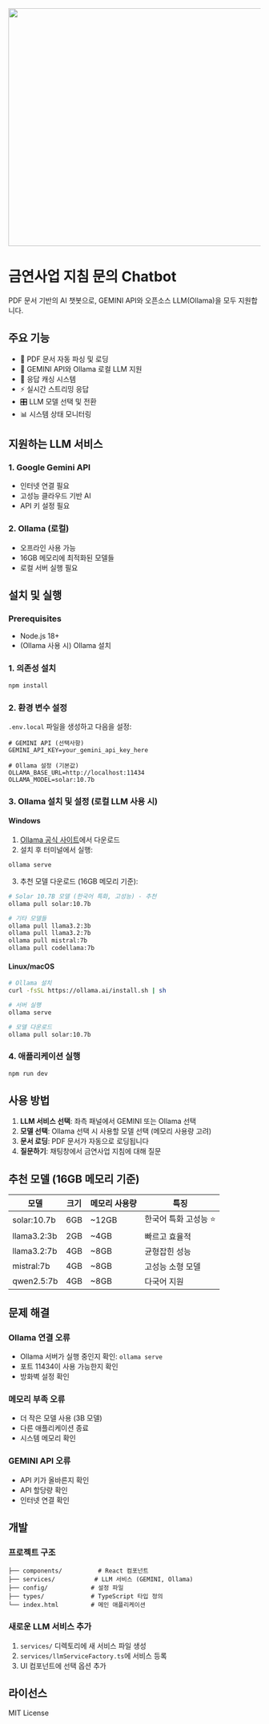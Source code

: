 <div align="center">
<img width="1200" height="475" alt="GHBanner" src="https://github.com/user-attachments/assets/0aa67016-6eaf-458a-adb2-6e31a0763ed6" />
</div>

# 금연사업 지침 문의 Chatbot

PDF 문서 기반의 AI 챗봇으로, GEMINI API와 오픈소스 LLM(Ollama)을 모두 지원합니다.

## 주요 기능

- 📄 PDF 문서 자동 파싱 및 로딩
- 🤖 GEMINI API와 Ollama 로컬 LLM 지원
- 💾 응답 캐싱 시스템
- ⚡ 실시간 스트리밍 응답
- 🎛️ LLM 모델 선택 및 전환
- 📊 시스템 상태 모니터링

## 지원하는 LLM 서비스

### 1. Google Gemini API
- 인터넷 연결 필요
- 고성능 클라우드 기반 AI
- API 키 설정 필요

### 2. Ollama (로컬)
- 오프라인 사용 가능
- 16GB 메모리에 최적화된 모델들
- 로컬 서버 실행 필요

## 설치 및 실행

### Prerequisites
- Node.js 18+
- (Ollama 사용 시) Ollama 설치

### 1. 의존성 설치
```bash
npm install
```

### 2. 환경 변수 설정
`.env.local` 파일을 생성하고 다음을 설정:

```env
# GEMINI API (선택사항)
GEMINI_API_KEY=your_gemini_api_key_here

# Ollama 설정 (기본값)
OLLAMA_BASE_URL=http://localhost:11434
OLLAMA_MODEL=solar:10.7b
```

### 3. Ollama 설치 및 설정 (로컬 LLM 사용 시)

#### Windows
1. [Ollama 공식 사이트](https://ollama.ai/download)에서 다운로드
2. 설치 후 터미널에서 실행:
```bash
ollama serve
```

3. 추천 모델 다운로드 (16GB 메모리 기준):
```bash
# Solar 10.7B 모델 (한국어 특화, 고성능) - 추천
ollama pull solar:10.7b

# 기타 모델들
ollama pull llama3.2:3b
ollama pull llama3.2:7b
ollama pull mistral:7b
ollama pull codellama:7b
```

#### Linux/macOS
```bash
# Ollama 설치
curl -fsSL https://ollama.ai/install.sh | sh

# 서버 실행
ollama serve

# 모델 다운로드
ollama pull solar:10.7b
```

### 4. 애플리케이션 실행
```bash
npm run dev
```

## 사용 방법

1. **LLM 서비스 선택**: 좌측 패널에서 GEMINI 또는 Ollama 선택
2. **모델 선택**: Ollama 선택 시 사용할 모델 선택 (메모리 사용량 고려)
3. **문서 로딩**: PDF 문서가 자동으로 로딩됩니다
4. **질문하기**: 채팅창에서 금연사업 지침에 대해 질문

## 추천 모델 (16GB 메모리 기준)

| 모델 | 크기 | 메모리 사용량 | 특징 |
|------|------|---------------|------|
| solar:10.7b | 6GB | ~12GB | 한국어 특화 고성능 ⭐ |
| llama3.2:3b | 2GB | ~4GB | 빠르고 효율적 |
| llama3.2:7b | 4GB | ~8GB | 균형잡힌 성능 |
| mistral:7b | 4GB | ~8GB | 고성능 소형 모델 |
| qwen2.5:7b | 4GB | ~8GB | 다국어 지원 |

## 문제 해결

### Ollama 연결 오류
- Ollama 서버가 실행 중인지 확인: `ollama serve`
- 포트 11434이 사용 가능한지 확인
- 방화벽 설정 확인

### 메모리 부족 오류
- 더 작은 모델 사용 (3B 모델)
- 다른 애플리케이션 종료
- 시스템 메모리 확인

### GEMINI API 오류
- API 키가 올바른지 확인
- API 할당량 확인
- 인터넷 연결 확인

## 개발

### 프로젝트 구조
```
├── components/          # React 컴포넌트
├── services/           # LLM 서비스 (GEMINI, Ollama)
├── config/            # 설정 파일
├── types/             # TypeScript 타입 정의
└── index.html         # 메인 애플리케이션
```

### 새로운 LLM 서비스 추가
1. `services/` 디렉토리에 새 서비스 파일 생성
2. `services/llmServiceFactory.ts`에 서비스 등록
3. UI 컴포넌트에 선택 옵션 추가

## 라이선스

MIT License
